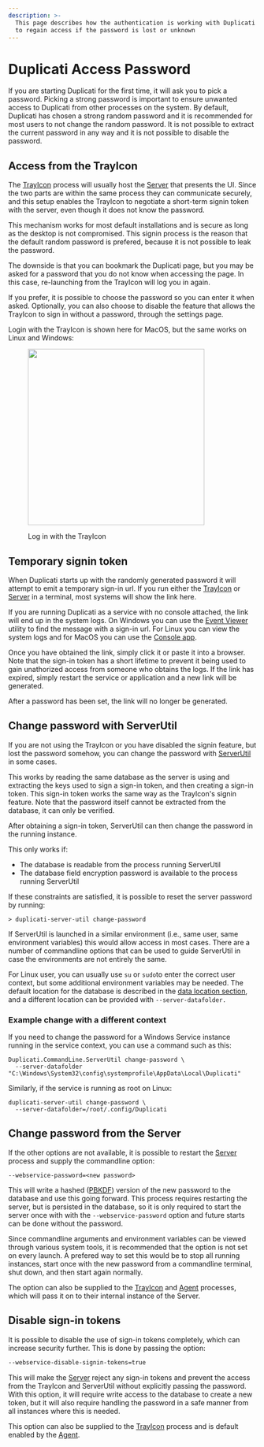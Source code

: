 ```yaml
---
description: >-
  This page describes how the authentication is working with Duplicati and how
  to regain access if the password is lost or unknown
---
```


# Duplicati Access Password

If you are starting Duplicati for the first time, it will ask you to pick a password. Picking a strong password is important to ensure unwanted access to Duplicati from other processes on the system. By default, Duplicati has chosen a strong random password and it is recommended for most users to not change the random password. It is not possible to extract the current password in any way and it is not possible to disable the password.

## Access from the TrayIcon

The [TrayIcon](../duplicati-programs/trayicon.md) process will usually host the [Server](../duplicati-programs/server.md) that presents the UI. Since the two parts are within the same process they can communicate securely, and this setup enables the TrayIcon to negotiate a short-term signin token with the server, even though it does not know the password.

This mechanism works for most default installations and is secure as long as the desktop is not compromised. This signin process is the reason that the default random password is prefered, because it is not possible to leak the password.

The downside is that you can bookmark the Duplicati page, but you may be asked for a password that you do not know when accessing the page. In this case, re-launching from the TrayIcon will log you in again.

If you prefer, it is possible to choose the password so you can enter it when asked. Optionally, you can also choose to disable the feature that allows the TrayIcon to sign in without a password, through the settings page.&#x20;

Login with the TrayIcon is shown here for MacOS, but the same works on Linux and Windows:

<figure><img src="../.gitbook/assets/Launch From TrayIcon.gif" alt="" width="358"><figcaption><p>Log in with the TrayIcon</p></figcaption></figure>

## Temporary signin token

When Duplicati starts up with the randomly generated password it will attempt to emit a temporary sign-in url. If you run either the [TrayIcon](../duplicati-programs/trayicon.md) or [Server](../duplicati-programs/server.md) in a terminal, most systems will show the link here.

If you are running Duplicati as a service with no console attached, the link will end up in the system logs. On Windows you can use the [Event Viewer](https://learn.microsoft.com/en-us/shows/inside/event-viewer) utility to find the message with a sign-in url. For Linux you can view the system logs and for MacOS you can use the [Console app](https://support.apple.com/lt-lt/guide/console/welcome/mac).

Once you have obtained the link, simply click it or paste it into a browser. Note that the sign-in token has a short lifetime to prevent it being used to gain unathorized access from someone who obtains the logs. If the link has expired, simply restart the service or application and a new link will be generated.

After a password has been set, the link will no longer be generated.&#x20;

## Change password with ServerUtil

If you are not using the TrayIcon or you have disabled the signin feature, but lost the password somehow, you can change the password with [ServerUtil](../duplicati-programs/command-line-interface-cli-1/serverutil.md) in some cases.

This works by reading the same database as the server is using and extracting the keys used to sign a sign-in token, and then creating a sign-in token. This sign-in token works the same way as the TrayIcon's signin feature. Note that the password itself cannot be extracted from the database, it can only be verified.

After obtaining a sign-in token, ServerUtil can then change the password in the running instance.

This only works if:

* The database is readable from the process running ServerUtil
* The database field encryption password is available to the process running ServerUtil

If these constraints are satisfied, it is possible to reset the server password by running:

```shell
> duplicati-server-util change-password
```

If ServerUtil is launched in a similar environment (i.e., same user, same environment variables) this would allow access in most cases. There are a number of commandline options that can be used to guide ServerUtil in case the environments are not entirely the same.

For Linux user, you can usually use `su` or `sudo`to enter the correct user context, but some additional environment variables may be needed. The default location for the database is described in the [data location section](../duplicati-programs/server.md#storing-data-in-different-places), and a different location can be provided with `--server-datafolder.`

### Example change with a different context

If you need to change the password for a Windows Service instance running in the service context, you can use a command such as this:

```
Duplicati.CommandLine.ServerUtil change-password \ 
  --server-datafolder "C:\Windows\System32\config\systemprofile\AppData\Local\Duplicati"
```

Similarly, if the service is running as root on Linux:

```
duplicati-server-util change-password \
  --server-datafolder=/root/.config/Duplicati
```

## Change password from the Server

If the other options are not available, it is possible to restart the [Server](../duplicati-programs/server.md) process and supply the commandline option:

```
--webservice-password=<new password>
```

This will write a hashed ([PBKDF](https://en.wikipedia.org/wiki/PBKDF2)) version of the new password to the database and use this going forward. This process requires restarting the server, but is persisted in the database, so it is only required to start the server once with with the `--webservice-password` option and future starts can be done without the password.&#x20;

Since commandline arguments and environment variables can be viewed through various system tools, it is recommended that the option is not set on every launch. A prefered way to set this would be to stop all running instances, start once with the new password from a commandline terminal, shut down, and then start again normally.

The option can also be supplied to the [TrayIcon](../duplicati-programs/trayicon.md) and [Agent](../duplicati-programs/agent.md) processes, which will pass it on to their internal instance of the Server.

## Disable sign-in tokens

It is possible to disable the use of sign-in tokens completely, which can increase security further. This is done by passing the option:

```sh
--webservice-disable-signin-tokens=true
```

This will make the [Server](../duplicati-programs/server.md) reject any sign-in tokens and prevent the access from the TrayIcon and ServerUtil without explicitly passing the password. With this option, it will require write access to the database to create a new token, but it will also require handling the password in a safe manner from all instances where this is needed.&#x20;

This option can also be supplied to the [TrayIcon](../duplicati-programs/trayicon.md) process and is default enabled by the [Agent](../duplicati-programs/agent.md).
